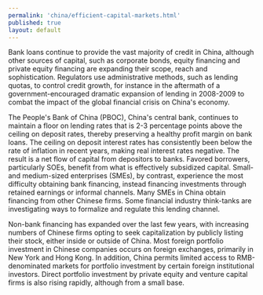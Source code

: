 ```yaml
---
permalink: 'china/efficient-capital-markets.html'
published: true
layout: default
---
```

Bank loans continue to provide the vast majority of credit in China, although other sources of capital, such as corporate bonds, equity financing and private equity financing are expanding their scope, reach and sophistication. Regulators use administrative methods, such as lending quotas, to control credit growth, for instance in the aftermath of a government-encouraged dramatic expansion of lending in 2008-2009 to combat the impact of the global financial crisis on China's economy.

The People's Bank of China (PBOC), China's central bank, continues to maintain a floor on lending rates that is 2-3 percentage points above the ceiling on deposit rates, thereby preserving a healthy profit margin on bank loans. The ceiling on deposit interest rates has consistently been below the rate of inflation in recent years, making real interest rates negative. The result is a net flow of capital from depositors to banks. Favored borrowers, particularly SOEs, benefit from what is effectively subsidized capital. Small-and medium-sized enterprises (SMEs), by contrast, experience the most difficulty obtaining bank financing, instead financing investments through retained earnings or informal channels. Many SMEs in China obtain financing from other Chinese firms. Some financial industry think-tanks are investigating ways to formalize and regulate this lending channel.

Non-bank financing has expanded over the last few years, with increasing numbers of Chinese firms opting to seek capitalization by publicly listing their stock, either inside or outside of China. Most foreign portfolio investment in Chinese companies occurs on foreign exchanges, primarily in New York and Hong Kong. In addition, China permits limited access to RMB-denominated markets for portfolio investment by certain foreign institutional investors. Direct portfolio investment by private equity and venture capital firms is also rising rapidly, although from a small base.
